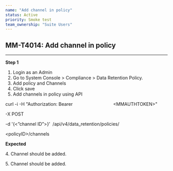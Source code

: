 ```yaml
---
name: "Add channel in policy"
status: Active
priority: Smoke test
team_ownership: "Suite Users"
---
```


## MM-T4014: Add channel in policy

---

**Step 1**

1. Login as an Admin
2. Go to System Console > Compliance > Data Retention Policy.
3. Add policy and Channels
4. Click save
5. Add channels in policy using API

curl -i -H "Authorization: Bearer                                \<MMAUTHTOKEN>" 

\-X POST 

\-d '{<”channel ID”>}’  /api/v4/data\_retention/policies/

\<policyID>/channels

**Expected**

4\. Channel should be added.

5\. Channel should be added.
